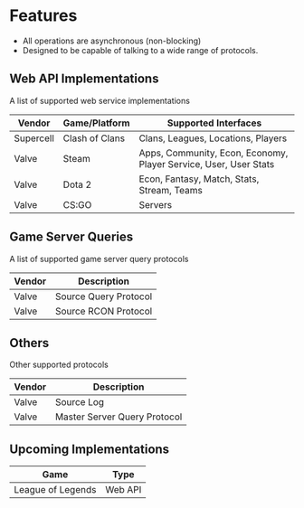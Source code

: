 Features
========

-   All operations are asynchronous (non-blocking)
-   Designed to be capable of talking to a wide range of protocols.

Web API Implementations
-----------------------

A list of supported web service implementations

| **Vendor** | **Game/Platform** | **Supported Interfaces**                                         |
|------------|-------------------|------------------------------------------------------------------|
| Supercell  | Clash of Clans    | Clans, Leagues, Locations, Players                               |
| Valve      | Steam             | Apps, Community, Econ, Economy, Player Service, User, User Stats |
| Valve      | Dota 2            | Econ, Fantasy, Match, Stats, Stream, Teams                       |
| Valve      | CS:GO             | Servers                                                          |


Game Server Queries
-------------------

A list of supported game server query protocols

| **Vendor** | **Description**       |
|------------|-----------------------|
| Valve      | Source Query Protocol |
| Valve      | Source RCON Protocol  |


Others
------

Other supported protocols

| **Vendor** | **Description**              |
|------------|------------------------------|
| Valve      | Source Log                   |
| Valve      | Master Server Query Protocol |


Upcoming Implementations
------------------------

| **Game**          | **Type**             |
|-------------------|----------------------|
| League of Legends | Web API              |
